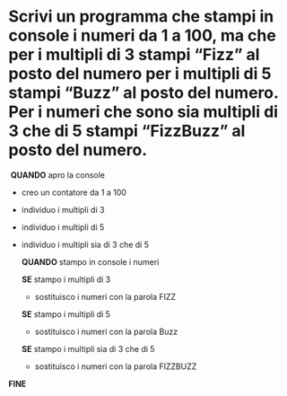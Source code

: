 # Scrivi un programma che stampi in console i numeri da 1 a 100, ma che per i multipli di 3 stampi “Fizz” al posto del numero per i multipli di 5 stampi “Buzz” al posto del numero. Per i numeri che sono sia multipli di 3 che di 5 stampi “FizzBuzz” al posto del numero.

​
**QUANDO** apro la console
- creo un contatore da 1 a 100
- individuo i multipli di 3 
- individuo i multipli di 5 
- individuo i multipli sia di 3 che di 5

    **QUANDO** stampo in console i numeri 

    **SE** stampo i multipli di 3
    - sostituisco i numeri con la parola FIZZ  

    **SE** stampo i multipli di 5
    - sostituisco i numeri con la parola Buzz

    **SE** stampo i multipli sia di 3 che di 5
    - sostituisco i numeri con la parola FIZZBUZZ

**FINE**